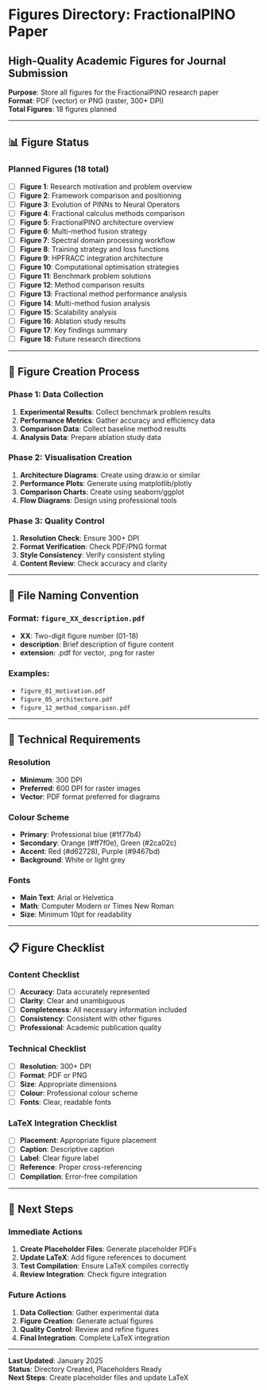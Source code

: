 # Figures Directory: FractionalPINO Paper
## High-Quality Academic Figures for Journal Submission

**Purpose**: Store all figures for the FractionalPINO research paper  
**Format**: PDF (vector) or PNG (raster, 300+ DPI)  
**Total Figures**: 18 figures planned  

---

## 📊 **Figure Status**

### **Planned Figures (18 total)**
- [ ] **Figure 1**: Research motivation and problem overview
- [ ] **Figure 2**: Framework comparison and positioning  
- [ ] **Figure 3**: Evolution of PINNs to Neural Operators
- [ ] **Figure 4**: Fractional calculus methods comparison
- [ ] **Figure 5**: FractionalPINO architecture overview
- [ ] **Figure 6**: Multi-method fusion strategy
- [ ] **Figure 7**: Spectral domain processing workflow
- [ ] **Figure 8**: Training strategy and loss functions
- [ ] **Figure 9**: HPFRACC integration architecture
- [ ] **Figure 10**: Computational optimisation strategies
- [ ] **Figure 11**: Benchmark problem solutions
- [ ] **Figure 12**: Method comparison results
- [ ] **Figure 13**: Fractional method performance analysis
- [ ] **Figure 14**: Multi-method fusion analysis
- [ ] **Figure 15**: Scalability analysis
- [ ] **Figure 16**: Ablation study results
- [ ] **Figure 17**: Key findings summary
- [ ] **Figure 18**: Future research directions

---

## 🎨 **Figure Creation Process**

### **Phase 1: Data Collection**
1. **Experimental Results**: Collect benchmark problem results
2. **Performance Metrics**: Gather accuracy and efficiency data
3. **Comparison Data**: Collect baseline method results
4. **Analysis Data**: Prepare ablation study data

### **Phase 2: Visualisation Creation**
1. **Architecture Diagrams**: Create using draw.io or similar
2. **Performance Plots**: Generate using matplotlib/plotly
3. **Comparison Charts**: Create using seaborn/ggplot
4. **Flow Diagrams**: Design using professional tools

### **Phase 3: Quality Control**
1. **Resolution Check**: Ensure 300+ DPI
2. **Format Verification**: Check PDF/PNG format
3. **Style Consistency**: Verify consistent styling
4. **Content Review**: Check accuracy and clarity

---

## 📁 **File Naming Convention**

### **Format**: `figure_XX_description.pdf`
- **XX**: Two-digit figure number (01-18)
- **description**: Brief description of figure content
- **extension**: .pdf for vector, .png for raster

### **Examples**:
- `figure_01_motivation.pdf`
- `figure_05_architecture.pdf`
- `figure_12_method_comparison.pdf`

---

## 🔧 **Technical Requirements**

### **Resolution**
- **Minimum**: 300 DPI
- **Preferred**: 600 DPI for raster images
- **Vector**: PDF format preferred for diagrams

### **Colour Scheme**
- **Primary**: Professional blue (#1f77b4)
- **Secondary**: Orange (#ff7f0e), Green (#2ca02c)
- **Accent**: Red (#d62728), Purple (#9467bd)
- **Background**: White or light grey

### **Fonts**
- **Main Text**: Arial or Helvetica
- **Math**: Computer Modern or Times New Roman
- **Size**: Minimum 10pt for readability

---

## 📋 **Figure Checklist**

### **Content Checklist**
- [ ] **Accuracy**: Data accurately represented
- [ ] **Clarity**: Clear and unambiguous
- [ ] **Completeness**: All necessary information included
- [ ] **Consistency**: Consistent with other figures
- [ ] **Professional**: Academic publication quality

### **Technical Checklist**
- [ ] **Resolution**: 300+ DPI
- [ ] **Format**: PDF or PNG
- [ ] **Size**: Appropriate dimensions
- [ ] **Colour**: Professional colour scheme
- [ ] **Fonts**: Clear, readable fonts

### **LaTeX Integration Checklist**
- [ ] **Placement**: Appropriate figure placement
- [ ] **Caption**: Descriptive caption
- [ ] **Label**: Clear figure label
- [ ] **Reference**: Proper cross-referencing
- [ ] **Compilation**: Error-free compilation

---

## 🚀 **Next Steps**

### **Immediate Actions**
1. **Create Placeholder Files**: Generate placeholder PDFs
2. **Update LaTeX**: Add figure references to document
3. **Test Compilation**: Ensure LaTeX compiles correctly
4. **Review Integration**: Check figure integration

### **Future Actions**
1. **Data Collection**: Gather experimental data
2. **Figure Creation**: Generate actual figures
3. **Quality Control**: Review and refine figures
4. **Final Integration**: Complete LaTeX integration

---

**Last Updated**: January 2025  
**Status**: Directory Created, Placeholders Ready  
**Next Steps**: Create placeholder files and update LaTeX

